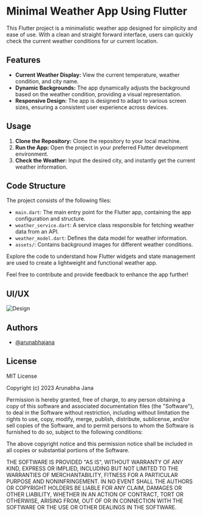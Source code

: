 
# Minimal Weather App Using Flutter



This Flutter project is a minimalistic weather app designed for simplicity and ease of use. With a clean and straight forward interface, users can quickly check the current weather conditions for ur current location.

## Features
- **Current Weather Display:** View the current temperature, weather condition, and city name.
- **Dynamic Backgrounds:** The app dynamically adjusts the background based on the weather condition, providing a visual representation.
- **Responsive Design:** The app is designed to adapt to various screen sizes, ensuring a consistent user experience across devices.

## Usage
1. **Clone the Repository:** Clone the repository to your local machine.
2. **Run the App:** Open the project in your preferred Flutter development environment.
3. **Check the Weather:** Input the desired city, and instantly get the current weather information.

## Code Structure
The project consists of the following files:
- `main.dart`: The main entry point for the Flutter app, containing the app configuration and structure.
- `weather_service.dart`: A service class responsible for fetching weather data from an API.
- `weather_model.dart`: Defines the data model for weather information.
- `assets/`: Contains background images for different weather conditions.

Explore the code to understand how Flutter widgets and state management are used to create a lightweight and functional weather app.

Feel free to contribute and provide feedback to enhance the app further!





## UI/UX

![Design](https://i.imgur.com/mEllOMc.jpg)


## Authors

- [@arunabhajana](https://github.com/arunabhajana)


## License

MIT License

Copyright (c) 2023 Arunabha Jana

Permission is hereby granted, free of charge, to any person obtaining a copy
of this software and associated documentation files (the "Software"), to deal
in the Software without restriction, including without limitation the rights
to use, copy, modify, merge, publish, distribute, sublicense, and/or sell
copies of the Software, and to permit persons to whom the Software is
furnished to do so, subject to the following conditions:

The above copyright notice and this permission notice shall be included in all
copies or substantial portions of the Software.

THE SOFTWARE IS PROVIDED "AS IS", WITHOUT WARRANTY OF ANY KIND, EXPRESS OR
IMPLIED, INCLUDING BUT NOT LIMITED TO THE WARRANTIES OF MERCHANTABILITY,
FITNESS FOR A PARTICULAR PURPOSE AND NONINFRINGEMENT. IN NO EVENT SHALL THE
AUTHORS OR COPYRIGHT HOLDERS BE LIABLE FOR ANY CLAIM, DAMAGES OR OTHER
LIABILITY, WHETHER IN AN ACTION OF CONTRACT, TORT OR OTHERWISE, ARISING FROM,
OUT OF OR IN CONNECTION WITH THE SOFTWARE OR THE USE OR OTHER DEALINGS IN THE
SOFTWARE.

